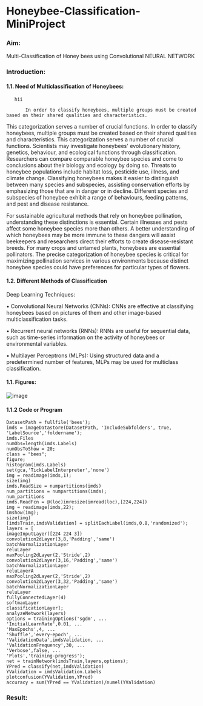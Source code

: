 # Honeybee-Classification-MiniProject
### Aim:
Multi-Classification  of Honey bees  using Convolutional NEURAL NETWORK
### Introduction:
#### 1.1. Need of Multiclassification of Honeybees:
       hii
       
           In order to classify honeybees, multiple groups must be created based on their shared qualities and characteristics. 
This categorization serves a number of crucial functions. 
In order to classify honeybees, multiple groups must be created based on their shared qualities and characteristics. This categorization serves a number of crucial functions. Scientists may investigate honeybees' evolutionary history, genetics, behaviour, and ecological functions through classification. Researchers can compare comparable honeybee species and come to conclusions about their biology and ecology by doing so. Threats to honeybee populations include habitat loss, pesticide use, illness, and climate change. Classifying honeybees makes it easier to distinguish between many species and subspecies, assisting conservation efforts by emphasizing those that are in danger or in decline. Different species and subspecies of honeybee exhibit a range of behaviours, feeding patterns, and pest and disease resistance.  

For sustainable agricultural methods that rely on honeybee pollination, understanding these distinctions is essential. Certain illnesses and pests affect some honeybee species more than others. A better understanding of which honeybees may be more immune to these dangers will assist beekeepers and researchers direct their efforts to create disease-resistant breeds. For many crops and untamed plants, honeybees are essential pollinators. The precise categorization of honeybee species is critical for maximizing pollination services in various environments because distinct honeybee species could have preferences for particular types of flowers.
#### 1.2. Different Methods of Classification
Deep Learning Techniques:

• Convolutional Neural Networks (CNNs): CNNs are effective at classifying honeybees based on pictures of them and other image-based multiclassification tasks.

• Recurrent neural networks (RNNs): RNNs are useful for sequential data, such as time-series information on the activity of honeybees or environmental variables.

• Multilayer Perceptrons (MLPs): Using structured data and a predetermined number of features, MLPs may be used for multiclass classification.

#### 1.1. Figures:
![image](https://github.com/ManojTella/Honeybee-Classification-MiniProject/assets/94883876/ecc70a7a-af1d-465b-b50c-bed384d7df1d)

 			
#### 1.1.2 Code or Program
```
DatasetPath = fullfile('bees');
imds = imageDatastore(DatasetPath, 'IncludeSubfolders', true, 'LabelSource','foldername');
imds.Files
numObs=length(imds.Labels)
numObsToShow = 20;
class = "bees";
figure;
histogram(imds.Labels)
set(gca,'TickLabelInterpreter','none')
img = readimage(imds,1); 
size(img)
imds.ReadSize = numpartitions(imds)
num_partitions = numpartitions(imds);
num_partitions
imds.ReadFcn = @(loc)imresize(imread(loc),[224,224])
img = readimage(imds,22); 
imshow(img); 
size(img)
[imdsTrain,imdsValidation] = splitEachLabel(imds,0.8,'randomized');
layers = [
imageInputLayer([224 224 3])
convolution2dLayer(3,8,'Padding','same')
batchNormalizationLayer
reluLayer
maxPooling2dLayer(2,'Stride',2)
convolution2dLayer(3,16,'Padding','same')
batchNormalizationLayer
reluLayerA
maxPooling2dLayer(2,'Stride',2)
convolution2dLayer(3,32,'Padding','same')
batchNormalizationLayer
reluLayer
fullyConnectedLayer(4)
softmaxLayer
classificationLayer];
analyzeNetwork(layers)
options = trainingOptions('sgdm', ...
'InitialLearnRate',0.01, ...
'MaxEpochs',4, ...
'Shuffle','every-epoch', ...
'ValidationData',imdsValidation, ...
'ValidationFrequency',30, ...
'Verbose',false, ...
'Plots','training-progress');
net = trainNetwork(imdsTrain,layers,options);
YPred = classify(net,imdsValidation)
YValidation = imdsValidation.Labels
plotconfusion(YValidation,YPred)
accuracy = sum(YPred == YValidation)/numel(YValidation)
```
### Result:



